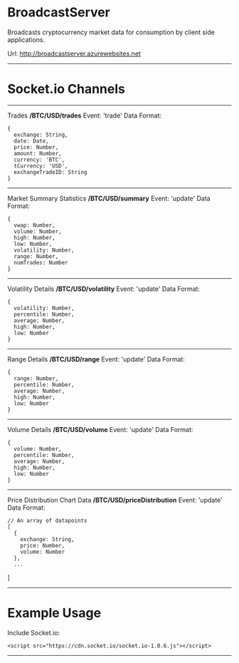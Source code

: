 BroadcastServer
===============

Broadcasts cryptocurrency market data for consumption by client side applications.


Url: http://broadcastserver.azurewebsites.net

----------
Socket.io Channels
===============


----------

Trades
**/BTC/USD/trades**
Event: 'trade'
Data Format:

    {
      exchange: String,
      date: Date,
      price: Number,
      amount: Number,
      currency: 'BTC',
      tCurrency: 'USD',
      exchangeTradeID: String
    }
 
----------
Market Summary Statistics
**/BTC/USD/summary**
Event: 'update'
Data Format:

    {
      vwap: Number,
      volume: Number,
      high: Number,
      low: Number,
      volatility: Number,
      range: Number,
      numTrades: Number
    }


----------


Volatility Details
**/BTC/USD/volatility**
Event: 'update'
Data Format:

    {
      volatility: Number,
      percentile: Number,
      average: Number,
      high: Number,
      low: Number
    }


----------


Range Details
**/BTC/USD/range**
Event: 'update'
Data Format:

    {
      range: Number,
      percentile: Number,
      average: Number,
      high: Number,
      low: Number
    }


----------


Volume Details
**/BTC/USD/volume**
Event: 'update'
Data Format:

    {
      volume: Number,
      percentile: Number,
      average: Number,
      high: Number,
      low: Number
    }


----------


Price Distribution Chart Data
**/BTC/USD/priceDistribution**
Event: 'update'
Data Format:

    // An array of datapoints
    [
      {
        exchange: String,
        price: Number,
        volume: Number
      },
      ...
  ]


----------
Example Usage
============

Include Socket.io:
    

    <script src="https://cdn.socket.io/socket.io-1.0.6.js"></script>
    


----------

  <script>
      var trade = io('http://broadcastserver.azurewebsites.net/BTC/USD/trades');
      trade.on('trade', function(trade) {
        console.log('Trade:', trade);
      });
  
      var summary = io('http://broadcastserver.azurewebsites.net/BTC/USD/summary');
      summary.on('update', function(data) {
        console.log('Summary Data', data);
      });
  
      var volatility = io('http://broadcastserver.azurewebsites.net/BTC/USD/volatility');
      volatility.on('update', function(data) {
        console.log('Volatility Details', data);
      });
  
      var range = io('http://broadcastserver.azurewebsites.net/BTC/USD/range');
      range.on('update', function(data) {
        console.log('Range Details', data);
      });
  
      var volume = io('http://broadcastserver.azurewebsites.net/BTC/USD/volume');
      volume.on('update', function(data) {
        console.log('Volume Details', data);
      });
  
      var priceDistribution =
        io('http://broadcastserver.azurewebsites.net/BTC/USD/priceDistribution');
      priceDistribution.on('update', function(data) {
        console.log('Price Distribution', data);
      });
    </script>